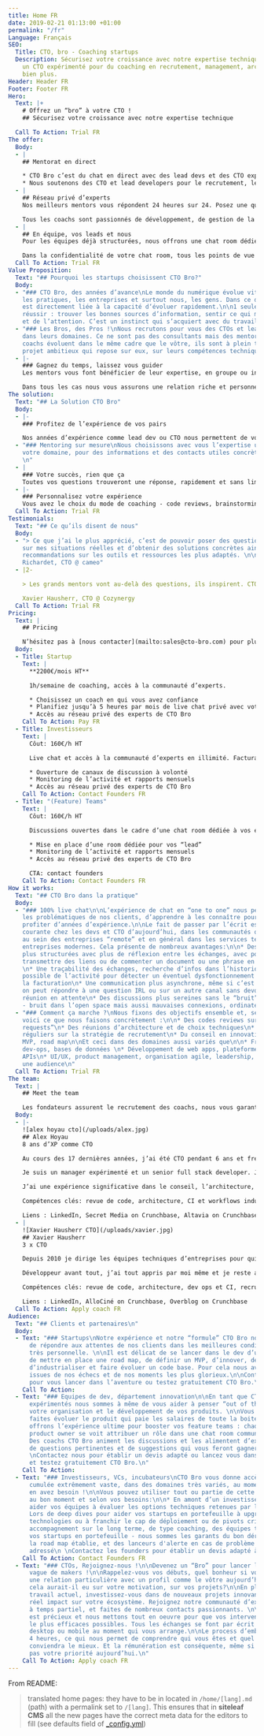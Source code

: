 ```yaml
---
title: Home FR
date: 2019-02-21 01:13:00 +01:00
permalink: "/fr"
Language: Français
SEO:
  Title: CTO, bro - Coaching startups
  Description: Sécurisez votre croissance avec notre expertise technique. Offrez vous
    un CTO expérimenté pour du coaching en recrutement, management, architecture et
    bien plus.
Header: Header FR
Footer: Footer FR
Hero:
  Text: |+
    # Offrez un “bro” à votre CTO !
    ## Sécurisez votre croissance avec notre expertise technique

  Call To Action: Trial FR
The offer:
  Body:
  - |
    ## Mentorat en direct

    * CTO Bro c’est du chat en direct avec des lead devs et des CTO expérimentés. Choisissez votre coach et faites le point deux fois par semaine.
    * Nous soutenons des CTO et lead developers pour le recrutement, le management, l’industrialisation de code et bien plus. Définissons ensemble vos objectifs et bénéficiez d’un mentorat en direct dans votre chat room privée.
  - |
    ## Réseau privé d’experts
    Nos meilleurs mentors vous répondent 24 heures sur 24. Posez une question et obtenez la réponse en quelques minutes, au maximum à un jour ouvré maximum.

    Tous les coachs sont passionnés de développement, de gestion de la croissance, de leadership… Quand, dans le chat, une question pop, alors la discussion est ouverte et les opinions tranchées se confrontent au service de votre produit.
  - |
    ## En équipe, vos leads et nous
    Pour les équipes déjà structurées, nous offrons une chat room dédiée qui permet à vos “lead dev” et architectes de discuter librement avec notre réseau d’experts.

    Dans la confidentialité de votre chat room, tous les points de vue se confrontent ouvertement, et nos experts sont là pour apporter leur expérience et alimenter les débats d’éléments concrets qui assureront à vos équipes une évolution rapide.
  Call To Action: Trial FR
Value Proposition:
  Text: "## Pourquoi les startups choisissent CTO Bro?"
  Body:
  - "### CTO Bro, des années d’avance\nLe monde du numérique évolue vite - la technologie,
    les pratiques, les entreprises et surtout nous, les gens. Dans ce domaine la réussite
    est directement liée à la capacité d‘évoluer rapidement.\n\n1 seule solution pour
    réussir : trouver les bonnes sources d’information, sentir ce qui mérite du temps
    et de l’attention. C’est un instinct qui s’acquiert avec du travail et de l’expérience. "
  - "### Les Bros, des Pros !\nNous recrutons pour vous des CTOs et lead devs référents
    dans leurs domaines. Ce ne sont pas des consultants mais des mentors. \n\nNos
    coachs évoluent dans le même cadre que le vôtre, ils sont à plein temps sur un
    projet ambitieux qui repose sur eux, sur leurs compétences techniques et humaines."
  - |-
    ### Gagnez du temps, laissez vous guider
    Les mentors vous font bénéficier de leur expertise, en groupe ou individuellement, ponctuellement ou quotidiennement. Peu importe la méthode, nous voulons votre réussite.

    Dans tous les cas nous vous assurons une relation riche et personnelle.
The solution:
  Text: "## La Solution CTO Bro"
  Body:
  - |-
    ### Profitez de l’expérience de vos pairs

    Nos années d’expérience comme lead dev ou CTO nous permettent de vous faire profiter d’un point de vue extérieur intéressant, de contacts et d’idées qui font sens.
  - "### Mentoring sur mesure\nNous choisissons avec vous l’expertise ultime dans
    votre domaine, pour des informations et des contacts utiles concrètement et immédiatement.
    \n"
  - |
    ### Votre succès, rien que ça
    Toutes vos questions trouveront une réponse, rapidement et sans limite du nombre de question ou de complexité. Les “bro” sont là pour être challengés !
  - |-
    ### Personnalisez votre expérience
    Vous avez le choix du mode de coaching - code reviews, brainstorming, pear programming, daily meeting, group chat entre plusieurs experts et vos collaborateurs.
  Call To Action: Trial FR
Testimonials:
  Text: "## Ce qu’ils disent de nous"
  Body:
  - "> Ce que j’ai le plus apprécié, c’est de pouvoir poser des questions très spécifiques
    sur mes situations réelles et d’obtenir des solutions concrètes ainsi que des
    recommandations sur les outils et ressources les plus adaptés. \n\nJean-Baptiste
    Richardet, CTO @ cameo"
  - |2-

    > Les grands mentors vont au-delà des questions, ils inspirent. CTO Bro est une solution qui apporte autant aux mentors qu’aux mentorés dans la mise en relation et le développement des compétences.

    Xavier Hausherr, CTO @ Cozynergy
  Call To Action: Trial FR
Pricing:
  Text: |
    ## Pricing

    N’hésitez pas à [nous contacter](mailto:sales@cto-bro.com) pour plus d’informations.
  Body:
  - Title: Startup
    Text: |
      **2200€/mois HT**

      1h/semaine de coaching, accès à la communauté d’experts.

      * Choisissez un coach en qui vous avez confiance
      * Planifiez jusqu’à 5 heures par mois de live chat privé avec votre “bro”
      * Accès au réseau privé des experts de CTO Bro
    Call To Action: Pay FR
  - Title: Investisseurs
    Text: |
      Côut: 160€/h HT

      Live chat et accès à la communauté d’experts en illimité. Facturation à l’utilisation.

      * Ouverture de canaux de discussion à volonté
      * Monitoring de l’activité et rapports mensuels
      * Accès au réseau privé des experts de CTO Bro
    Call To Action: Contact Founders FR
  - Title: "(Feature) Teams"
    Text: |
      Côut: 160€/h HT

      Discussions ouvertes dans le cadre d’une chat room dédiée à vos équipes. Facturation à l’utilisation.

      * Mise en place d’une room dédiée pour vos “lead”
      * Monitoring de l’activité et rapports mensuels
      * Accès au réseau privé des experts de CTO Bro

      CTA: contact founders
    Call To Action: Contact Founders FR
How it works:
  Text: "## CTO Bro dans la pratique"
  Body:
  - "### 100% live chat\n\nL’expérience de chat en “one to one” nous permet d’adresser
    les problématiques de nos clients, d’apprendre à les connaître pour leur faire
    profiter d’années d’expérience.\n\nLe fait de passer par l’écrit est une pratique
    courante chez les devs et CTO d’aujourd’hui, dans les communautés open source,
    au sein des entreprises “remote” et en général dans les services techniques des
    entreprises modernes. Cela présente de nombreux avantages:\n\n* Des discussions
    plus structurées avec plus de réflexion entre les échanges, avec possibilité de
    transmettre des liens ou de commenter un document ou une phrase en particulier
    \n* Une traçabilité des échanges, recherche d’infos dans l’historique, monitoring
    possible de l’activité pour détecter un éventuel dysfonctionnement et suivi de
    la facturation\n* Une communication plus asynchrone, même si c’est un live chat,
    on peut répondre à une question IRL ou sur un autre canal sans devoir mettre la
    réunion en attente\n* Des discussions plus sereines sans le “bruit” lié à l’environnement
    - bruit dans l’open space mais aussi mauvaises connexions, ordinateur qui rame…\n"
  - "### Comment ça marche ?\nNous fixons des objectifs ensemble et, selon les besoins,
    voici ce que nous faisons concrètement :\n\n* Des codes reviews sur des “pull
    requests”\n* Des réunions d’architecture et de choix techniques\n* Des points
    réguliers sur la stratégie de recrutement\n* Du conseil en innovation, prototypage,
    MVP, road map\n\nEt ceci dans des domaines aussi variés que\n\n* Front-end, back-end,
    dev-ops, bases de données \n* Développement de web apps, plateformes B2B et B2C,
    APIs\n* UI/UX, product management, organisation agile, leadership, présenter devant
    une audience\n"
  Call To Action: Trial FR
The team:
  Text: |
    ## Meet the team

    Les fondateurs assurent le recrutement des coachs, nous vous garantissons une expérience humaine qui sera décisive dans votre réussite.
  Body:
  - |-
    ![alex hoyau cto](/uploads/alex.jpg)
    ## Alex Hoyau
    8 ans d’XP comme CTO

    Au cours des 17 dernières années, j’ai été CTO pendant 6 ans et freelance/entrepreneur pendant 8 ans.

    Je suis un manager expérimenté et un senior full stack developer. J’ai développé mon leadership dans des environnements de startup ainsi que dans des communautés open source. Sur un plan plus personnel, je suis bénévole dans l’association Silex Labs que j’ai fondée en 2010, pour apporter de la diversité aux entreprises tech.

    J’ai une expérience significative dans le conseil, l’architecture, la planification et le développement de projets critiques pour des entreprises et des startups.

    Compétences clés: revue de code, architecture, CI et workflows industriels, recrutement, leadership

    Liens : LinkedIn, Secret Media on Crunchbase, Altavia on Crunchbase
  - |
    ![Xavier Hausherr CTO](/uploads/xavier.jpg)
    ## Xavier Hausherr
    3 x CTO

    Depuis 2010 je dirige les équipes techniques d’entreprises pour qui la croissance rapide est vitale. Dans mes 3 dernières expériences j’ai dirigé plus de 50 développeu.se.r.s, embauché des dizaines de personnes. Ensemble, nous avons fait évoluer des plateformes délivrant du contenu à plusieurs centaines de millions d’internautes chaque mois.

    Développeur avant tout, j’ai tout appris par moi même et je reste au fait de la technologie. J’aime faire des code reviews autant que des entretiens d’embauche, mettre en place la CI autant que la stratégie de recrutement ou planifier une road map. Et par dessus tout j’aime partager et progresser avec mes collègues.

    Compétences clés: revue de code, architecture, dev ops et CI, recrutement, RH, management.

    Liens : LinkedIn, AlloCiné on Crunchbase, Overblog on Crunchbase
  Call To Action: Apply coach FR
Audience:
  Text: "## Clients et partenaires\n"
  Body:
  - Text: "### Startups\nNotre expérience et notre “formule” CTO Bro nous permettent
      de répondre aux attentes de nos clients dans les meilleures conditions de manière
      très personnelle. \n\nIl est délicat de se lancer dans le dev d’un nouveau produit,
      de mettre en place une road map, de définir un MVP, d’innover, de recruter,
      d’industrialiser et faire évoluer un code base. Pour cela nous avons des techniques
      issues de nos échecs et de nos moments les plus glorieux.\n\nContactez nous
      pour vous lancer dans l’aventure ou testez gratuitement CTO Bro.\n"
    Call To Action: 
  - Text: "### Equipes de dev, département innovation\n\nEn tant que CTOs et lead
      expérimentés nous sommes à même de vous aider à penser “out of the box”, à fluidifier
      votre organisation et le développement de vos produits. \n\nVous maintenez et
      faites évoluer le produit qui paie les salaires de toute la boite? Nous vous
      offrons l’expérience ultime pour booster vos feature teams : chaque lead ou
      product owner se voit attribuer un rôle dans une chat room commune à vos équipes.
      Des coachs CTO Bro animent les discussions et les alimentent d’exemples concrets,
      de questions pertinentes et de suggestions qui vous feront gagner beaucoup d’énergie.\n
      \nContactez nous pour établir un devis adapté ou lancez vous dans l’aventure
      et testez gratuitement CTO Bro.\n"
    Call To Action: 
  - Text: "### Investisseurs, VCs, incubateurs\nCTO Bro vous donne accès à une expérience
      cumulée extrêmement vaste, dans des domaines très variés, au moment où vous
      en avez besoin !\n\nVous pouvez utiliser tout ou partie de cette expertise,
      au bon moment et selon vos besoins:\n\n* En amont d’un investissement, pour
      aider vos équipes à évaluer les options techniques retenues par les cibles potentielles\n*
      Lors de deep dives pour aider vos startups en portefeuille à upgrader leurs
      technologies ou à franchir le cap de déploiement ou de pivots critiques\n* En
      accompagnement sur le long terme, de type coaching, des équipes techniques de
      vos startups en portefeuille - nous sommes les garants du bon déroulement de
      la road map établie, et des lanceurs d'alerte en cas de problème technique non
      adressé\n \nContactez les founders pour établir un devis adapté à vos besoins.\n"
    Call To Action: Contact Founders FR
  - Text: "### CTOs, Rejoignez-nous !\n\nDevenez un “Bro” pour lancer la prochaine
      vague de makers !\n\nRappelez-vous vos débuts, quel bonheur si vous aviez eu
      une relation particulière avec un profil comme le vôtre aujourd’hui. Quel impact
      cela aurait-il eu sur votre motivation, sur vos projets?\n\nEn plus de votre
      travail actuel, investissez-vous dans de nouveaux projets innovants. Ayez un
      réel impact sur votre écosystème. Rejoignez notre communauté d’experts reconnus
      à temps partiel, et faites de nombreux contacts passionnants. \n\nVotre temps
      est précieux et nous mettons tout en oeuvre pour que vos interventions soient
      le plus efficaces possibles. Tous les échanges se font par écrit depuis votre
      desktop ou mobile au moment qui vous arrange.\n\nLe process d’embauche prend
      4 heures, ce qui nous permet de comprendre qui vous êtes et quel projet vous
      conviendra le mieux. Et la rémunération est conséquente, même si ce n’est probablement
      pas votre priorité aujourd’hui.\n"
    Call To Action: Apply coach FR
---
```


From README:

> translated home pages: they have to be in located in `/home/[lang].md` (path) with a permalink set to `/[lang]`. This ensures that in **siteleaf CMS** all the new pages have the correct meta data for the editors to fill (see defaults field of [_config.yml](./_config.yml))